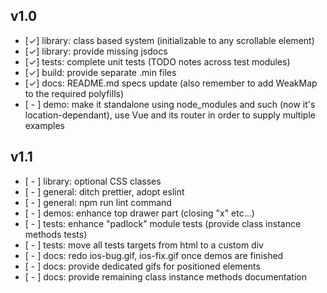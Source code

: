 ## v1.0
* [✓] library: class based system (initializable to any scrollable element)
* [✓] library: provide missing jsdocs
* [✓] tests: complete unit tests (TODO notes across test modules)
* [✓] build: provide separate .min files
* [✓] docs: README.md specs update (also remember to add WeakMap to the required polyfills)
* [ - ] demo: make it standalone using node_modules and such (now it's location-dependant), use Vue and its router in order to supply multiple examples

## v1.1
* [ - ] library: optional CSS classes
* [ - ] general: ditch prettier, adopt eslint
* [ - ] general: npm run lint command
* [ - ] demos: enhance top drawer part (closing "x" etc...)
* [ - ] tests: enhance "padlock" module tests (provide class instance methods tests)
* [ - ] tests: move all tests targets from html to a custom div
* [ - ] docs: redo ios-bug.gif, ios-fix.gif once demos are finished
* [ - ] docs: provide dedicated gifs for positioned elements
* [ - ] docs: provide remaining class instance methods documentation
